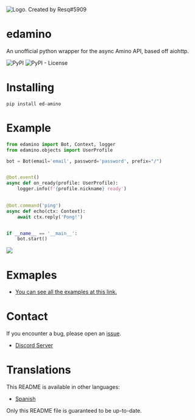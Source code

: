 ![Logo. Created by Resq#5909](https://media.discordapp.net/attachments/807254355127566357/947572597481152582/PicsArt_02-27-10.13.56.png?width=600&height=200)

# edamino
An unofficial python wrapper for the async Amino API, based off aiohttp.


![PyPI](https://img.shields.io/pypi/v/ed-amino.svg?style=flat-square)
![PyPI - License](https://img.shields.io/pypi/l/ed-amino.svg?style=flat-square)


# Installing
```
pip install ed-amino
```

# Example
```py
from edamino import Bot, Context, logger
from edamino.objects import UserProfile

bot = Bot(email='email', password='password', prefix="/")


@bot.event()
async def on_ready(profile: UserProfile):
    logger.info(f'{profile.nickname} ready')
    

@bot.command('ping')
async def echo(ctx: Context):
    await ctx.reply('Pong!')


if __name__ == '__main__':
    bot.start()
```



![](https://media.discordapp.net/attachments/868188677602422804/931159730393591870/anim.gif)

# Exmaples

 - [You can see all the examples at this link.](https://github.com/SvytDola/edamino/blob/master/docs/docs.md)


# Contact

If you encounter a bug, please open an [issue].

[issue]: https://github.com/SvytDola/edamino/issues

- [Discord Server](https://discord.gg/SfzWs5djpT)


# Translations

This README is available in other languages:

- [Spanish](https://github.com/drevenzz/DocsEdAminoSpanish)

Only this README file is guaranteed to be up-to-date.
